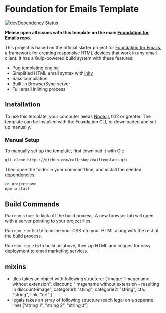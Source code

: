 # Foundation for Emails Template

[![devDependency Status](https://david-dm.org/zurb/foundation-emails-template/dev-status.svg)](https://david-dm.org/zurb/foundation-emails-template#info=devDependencies)

**Please open all issues with this template on the main [Foundation for Emails](http://github.com/zurb/foundation-emails/issues) repo.**

This project is based on the official starter project for [Foundation for Emails](http://foundation.zurb.com/emails), a framework for creating responsive HTML devices that work in any email client. It has a Gulp-powered build system with these features:

- Pug templating engine
- Simplified HTML email syntax with [Inky](http://github.com/zurb/inky)
- Sass compilation
- Built-in BrowserSync server
- Full email inlining process

## Installation

To use this template, your computer needs [Node.js](https://nodejs.org/en/) 0.12 or greater. The template can be installed with the Foundation CLI, or downloaded and set up manually.

### Manual Setup

To manually set up the template, first download it with Git:

```bash
git clone https://github.com/collishop/mailtemplate.git
```

Then open the folder in your command line, and install the needed dependencies:

```bash
cd projectname
npm install
```

## Build Commands

Run `npm start` to kick off the build process. A new browser tab will open with a server pointing to your project files.

Run `npm run build` to inline your CSS into your HTML along with the rest of the build process.

Run `npm run zip` to build as above, then zip HTML and images for easy deployment to email marketing services.

## mixins

- tiles
  takes an object with following structure:
  {
  image: "imagename without extension",
  discount: "imagename without extension - resulting in discount-image",
  categorie1: "string",
  categorie2: "string",
  cta: "string",
  link: "url"
  }
- legals
  takes an array of following structure (each legal on a seperate line)
  ["string 1", "string 2", "string 3"]
